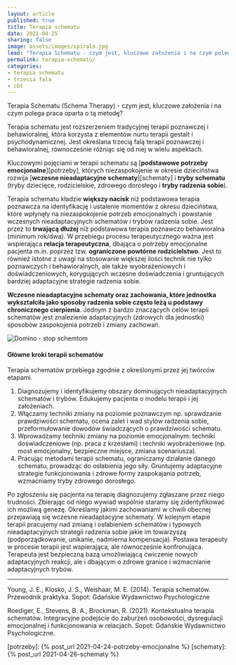 ```yaml
---
layout: article
published: true
title: Terapia schematu
date: 2021-04-25
sharing: false
image: assets/images/spirala.jpg
lead: "Terapia Schematu - czym jest, kluczowe założenia i na czym polega praca oparta o tą metodę?"
permalink: terapia-schematu/
categories:
- terapia schematu
- trzecia fala
- cbt
---
```


Terapia Schematu (Schema Therapy) - czym jest, kluczowe założenia i na czym polega praca oparta o tą metodę?

Terapia schematu jest rozszerzeniem tradycyjnej terapii poznawczej i behawioralnej, która korzysta z elementów nurtu terapii gestalt i psychodynamicznej. Jest określana trzecią falą terapii poznawczej i behawioralnej, równocześnie różniąc się od niej w wielu aspektach.

Kluczowymi pojęciami w terapii schematu są [**podstawowe potrzeby emocjonalne**][potrzeby], których niezaspokojenie w okresie dzieciństwa rozwija [**wczesne nieadaptacyjne schematy**][schematy] i **tryby schematu** (tryby dziecięce, rodzicielskie, zdrowego dorosłego i **tryby radzenia sobie**).

Terapia schematu kładzie **większy nacisk** niż podstawowa terapia poznawcza na identyfikację i ustalenie momentów z okresu dzieciństwa, które wpłynęły na niezaspokojenie potrzeb emocjonalnych i powstanie wczesnych nieadaptacyjnych schematów i trybów radzenia sobie. Jest przez to **trwającą dłużej** niż podstawowa terapia poznawczo behawioralna (minimum rok/dwa). W przebiegu procesu terapeutycznego ważna jest wspierająca **relacja terapeutyczna**, dbająca o potrzeby emocjonalne pacjenta m.in. poprzez tzw. **ograniczone powtórne rodzicielstwo**. Jest to również istotne z uwagi na stosowanie większej ilości technik nie tylko poznawczych i behawioralnych, ale także  wyobrażeniowych i doświadczeniowych, korygujących wczesne doświadczenia i gruntujących bardziej adaptacyjne strategie radzenia sobie.

**Wczesne nieadaptacyjne schematy oraz zachowania, które jednostka wykształciła jako sposoby radzenia sobie często leżą u podstawy chronicznego cierpienia**. Jednym z bardzo znaczących celów terapii schematów jest znalezienie adaptacyjnych (zdrowych dla jednostki) sposobów zaspokojenia potrzeb i zmiany zachowań.

<img src="{{root_url}}/assets/images/domino.jpg" alt="Domino - stop schemtom" />

#### Główne kroki terapii schematów

Terapia schematów przebiega zgodnie z określonymi przez jej twórców etapami.

1. Diagnozujemy i identyfikujemy obszary dominujących nieadaptacyjnych schematów i trybów. Edukujemy pacjenta o modelu terapii i jej założeniach.
2. Włączamy techniki zmiany na poziomie poznawczym np. sprawdzanie prawdziwości schematu, ocena zalet i wad stylów radzenia sobie, przeformułowanie dowodów świadczących o prawdziwości schematu.
3. Wprowadzamy techniki zmiany na poziomie emocjonalnym: techniki doświadczeniowe (np. praca z krzesłami) i techniki wyobrażeniowe (np. most emocjonalny, bezpieczne miejsce, zmiana scenariusza).
4. Pracując metodami terapii schematu, ograniczamy działanie danego schematu, prowadząc do osłabienia jego siły. Gruntujemy adaptacyjne strategie funkcjonowania i zdrowe formy zaspokajania potrzeb, wzmacniamy tryby zdrowego dorosłego.

Po zgłoszeniu się pacjenta na terapię diagnozujemy zgłaszane przez niego trudności. Zbierając od niego wywiad wspólnie staramy się zidentyfikować ich możliwą genezę. Określamy jakimi zachowaniami w chwili obecnej przejawiają się wczesne nieadaptacyjne schematy. W kolejnym etapie terapii pracujemy nad zmianą i osłabieniem schematów i typowych nieadaptacyjnych strategii radzenia sobie jakie im towarzyszą (podporządkowanie, unikanie, nadmierna kompensacja). Postawa terapeuty w procesie terapii jest wspierająca, ale równocześnie konfronująca. Terapeuta jest bezpieczną bazą umożliwiającą ćwiczenie nowych adaptacyjnych reakcji, ale i dbającym o zdrowe granice i wzmacnianie adaptacyjnych trybów.

----

Young, J. E., Klosko, J. S., Weishaar, M. E. (2014). Terapia schematów. Przewodnik praktyka. Sopot: Gdańskie Wydawnictwo Psychologiczne

Roediger, E., Stevens, B. A., Brockman, R. (2021). Kontekstualna terapia schematów. Integracyjne podejście do zaburzeń osobowości, dysregulacji emocjonalnej i funkcjonowania w relacjach. Sopot: Gdańskie Wydawnictwo Psychologiczne.

[potrzeby]: {% post_url 2021-04-24-potrzeby-emocjonalne %}
[schematy]: {% post_url 2021-04-26-schematy %}

